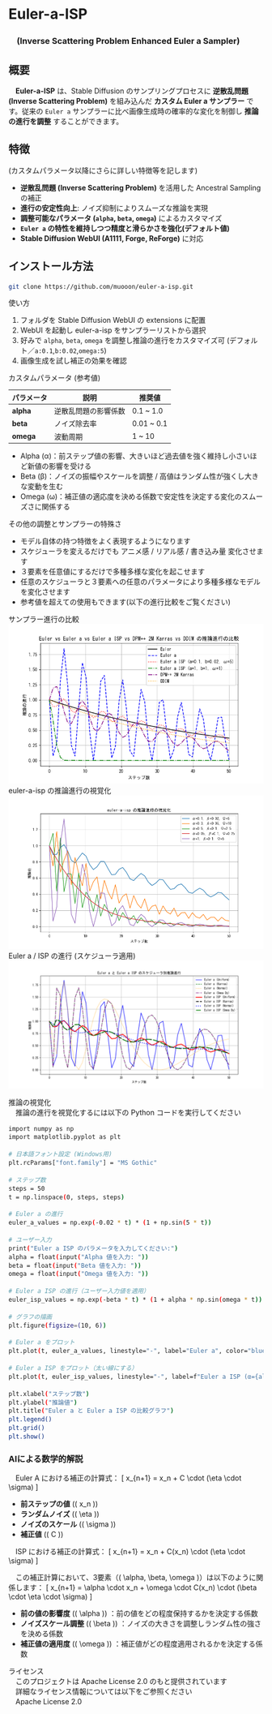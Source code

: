 # Euler-a-ISP  
### 　(Inverse Scattering Problem Enhanced Euler a Sampler)

## 概要
　**Euler-a-ISP** は、Stable Diffusion のサンプリングプロセスに **逆散乱問題 (Inverse Scattering Problem)** を組み込んだ **カスタム Euler a サンプラー** です。従来の `Euler a` サンプラーに比べ画像生成時の確率的な変化を制御し **推論の進行を調整** することができます。

## 特徴
(カスタムパラメータ以降にさらに詳しい特徴等を記します)  
- **逆散乱問題 (Inverse Scattering Problem)** を活用した Ancestral Sampling の補正  
- **進行の安定性向上**: ノイズ抑制によりスムーズな推論を実現  
- **調整可能なパラメータ (`alpha`, `beta`, `omega`)** によるカスタマイズ  
- **`Euler a` の特性を維持しつつ精度と滑らかさを強化(デフォルト値)**  
- **Stable Diffusion WebUI (A1111, Forge, ReForge)** に対応

## インストール方法
```bash
git clone https://github.com/muooon/euler-a-isp.git  
```
使い方  
1. 	フォルダを Stable Diffusion WebUI の extensions に配置  
2. 	WebUI を起動し euler-a-isp をサンプラーリストから選択  
3. 	好みで `alpha`, `beta`, `omega` を調整し推論の進行をカスタマイズ可 (デフォルト／`a:0.1`,`b:0.02`,`omega:5`)  
4. 	画像生成を試し補正の効果を確認  

カスタムパラメータ (参考値)  

| パラメータ | 説明 | 推奨値 |  
|------------|-------------------|------------|  
| **alpha**  | 逆散乱問題の影響係数 | 0.1 ~ 1.0  |  
| **beta**   | ノイズ除去率         | 0.01 ~ 0.1 |  
| **omega**  | 波動周期           | 1 ~ 10     |  
- Alpha (α)：前ステップ値の影響、大きいほど過去値を強く維持し小さいほど新値の影響を受ける  
- Beta (β)：ノイズの振幅やスケールを調整 / 高値はランダム性が強くし大きな変動を生む  
- Omega (ω)：補正値の適応度を決める係数で安定性を決定する変化のスムーズさに関係する  

その他の調整とサンプラーの特殊さ  

- モデル自体の持つ特徴をよく表現するようになります  
- スケジューラを変えるだけでも アニメ感 / リアル感 / 書き込み量 変化させます  
- ３要素を任意値にするだけで多種多様な変化を起こせます  
- 任意のスケジューラと３要素への任意のパラメータにより多種多様なモデルを変化させます  
- 参考値を超えての使用もできます(以下の進行比較をご覧ください)  

サンプラー進行の比較  
![image01](https://github.com/muooon/euler-a-isp/blob/main/ISP-EulerA-GRAF-02GEN-hikaku02.png)  
euler-a-isp の推論進行の視覚化  
![image01](https://github.com/muooon/euler-a-isp/blob/main/euler-a-isp-iroiro.png)  
Euler a / ISP の進行 (スケジューラ適用)  
![image01](https://github.com/muooon/euler-a-isp/blob/main/euler-a-isp-iroiro02.png)  

推論の視覚化  
　推論の進行を視覚化するには以下の Python コードを実行してください  
```bash
import numpy as np
import matplotlib.pyplot as plt

# 日本語フォント設定 (Windows用)
plt.rcParams["font.family"] = "MS Gothic"

# ステップ数
steps = 50
t = np.linspace(0, steps, steps)

# Euler a の進行
euler_a_values = np.exp(-0.02 * t) * (1 + np.sin(5 * t))

# ユーザー入力
print("Euler a ISP のパラメータを入力してください:")
alpha = float(input("Alpha 値を入力: "))
beta = float(input("Beta 値を入力: "))
omega = float(input("Omega 値を入力: "))

# Euler a ISP の進行（ユーザー入力値を適用）
euler_isp_values = np.exp(-beta * t) * (1 + alpha * np.sin(omega * t))

# グラフの描画
plt.figure(figsize=(10, 6))

# Euler a をプロット
plt.plot(t, euler_a_values, linestyle="-", label="Euler a", color="blue")

# Euler a ISP をプロット（太い線にする）
plt.plot(t, euler_isp_values, linestyle="-", label=f"Euler a ISP (α={alpha}, β={beta}, Ω={omega})", color="red", linewidth=2.5)

plt.xlabel("ステップ数")
plt.ylabel("推論値")
plt.title("Euler a と Euler a ISP の比較グラフ")
plt.legend()
plt.grid()
plt.show()
```
### AIによる数学的解説
　Euler A における補正の計算式：
\[
x_{n+1} = x_n + C \cdot (\eta \cdot \sigma)
\]
- **前ステップの値** (\( x_n \))
- **ランダムノイズ** (\( \eta \))
- **ノイズのスケール** (\( \sigma \))
- **補正値** (\( C \))

　ISP における補正の計算式：
\[
x_{n+1} = x_n + C(x_n) \cdot (\eta \cdot \sigma)
\]

　この補正計算において、3要素（\( \alpha, \beta, \omega \)）は以下のように関係します：
\[
x_{n+1} = \alpha \cdot x_n + \omega \cdot C(x_n) \cdot (\beta \cdot \eta \cdot \sigma)
\]
- **前の値の影響度** (\( \alpha \)) ：前の値をどの程度保持するかを決定する係数
- **ノイズスケール調整** (\( \beta \)) ：ノイズの大きさを調整しランダム性の強さを決める係数
- **補正値の適用度** (\( \omega \)) ：補正値がどの程度適用されるかを決定する係数  

ライセンス  
　このプロジェクトは Apache License 2.0 のもと提供されています  
　詳細なライセンス情報については以下をご参照ください  
　Apache License 2.0

